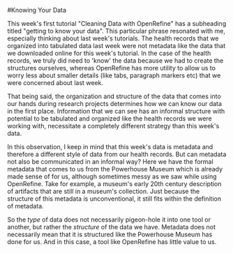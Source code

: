 #Knowing Your Data

This week's first tutorial "Cleaning Data with OpenRefine" has a subheading titled "getting to know your data". This particular phrase resonated with me, especially thinking about last week's tutorials. The health records that we organized into tabulated data last week were not metadata like the data that we downloaded online for this week's tutorial. In the case of the health records, we truly did need to 'know' the data because we had to create the structures ourselves, whereas OpenRefine has more utility to allow us to worry less about smaller details (like tabs, paragraph markers etc) that we were concerned about last week.

That being said, the organization and structure of the data that comes into our hands during research projects determines how we can know our data in the first place. Information that we can see has an informal structure with potential to be tabulated and organized like the health records we were working with, necessitate a completely different strategy than this week's data. 

In this observation, I keep in mind that this week's data is metadata and therefore a different style of data from our health records. But can metadata not also be communicated in an informal way? Here we have the formal metadata that comes to us from the Powerhouse Museum which is already made sense of for us, although sometimes messy as we saw while using OpenRefine. Take for example, a museum's early 20th century description of artifacts that are still in a museum's collection. Just because the structure of this metadata is unconventional, it still fits within the definition of metadata. 

So the *type* of data does not necessarily pigeon-hole it into one tool or another, but rather the *structure* of the data we have. Metadata does not necessarily mean that it is structured like the Powerhouse Museum has done for us. And in this case, a tool like OpenRefine has little value to us.

